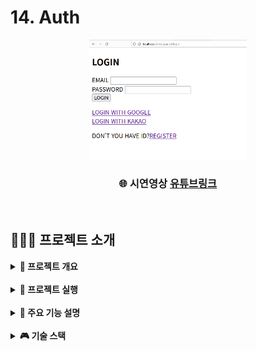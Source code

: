 # 14. Auth
<div align="center">
    <img  style="width: 50%" src="../wiki-images/nodejs/nodejs-auth-1.png">
</div>
<div align=center>
    <h3>
        🌐 시연영상
        <a href="https://www.youtube.com/watch?v=vQkZ0dgmi9I">유튜브링크</a>
    </h3>
</div>

<br>

## 👨🏻‍🏫 프로젝트 소개
<details>
<summary><b> 📌 프로젝트 개요</b></summary>
<br>

- jwt 엑세스토큰, 리프레시토큰 사용 인증 구현
- 쿠키세션 + PassPort(Strategy, Session Serializer, deSerializer)를 사용한 인증 구현
- jwt, passport를 통해 인증받은 사용자 만이 리소스에 접근하게 하는 미들웨어 구현
- Mongoose를 이용해 Oauth ID 및 사용자 정보 모델, P/W 함수(저장 전 해싱, 비교) 정의

</details>

<br>

<details>
<summary><b> 🏃 프로젝트 실행</b></summary>
<br>

```bash
# prerequisites: npm, node, MongoDB Connection URI, Kakao Client ID, Google Oauth Client ID
# execution
git clone https://github.com/MpqM/NodeJS_Auth.git
# Change the .env with yours
npm install
npm start
# test: http://localhost:3000/ppauth/
# 소스코드 주석, Postman 참조
```

</details>

<br>

<details>
<summary><b> 🚀 주요 기능 설명</b></summary>
<br>

- jwt 기반 인증 인가
<p align ="center"><img src="../wiki-images/nodejs/nodejs-auth-2.png"/></p>

- jwt 엑세스, 리프레시 토큰
<p align ="center"><img src="../wiki-images/nodejs/nodejs-auth-3.png"/></p>

- Passport를 이용한 쿠키 세션
<p align ="center"><img src="../wiki-images/nodejs/nodejs-auth-4.png"/></p>

- Oauth 인증 흐름
<p align ="center"><img src="../wiki-images/nodejs/nodejs-auth-5.png"/></p>

</details>

<br>

<details>
<summary><b> 🎮 기술 스택</b></summary>
<br>

| **CATEGORY** | **SKILLS**                                                                                                                                                                                                                                                                                                                             | 
|--------------|----------------------------------------------------------------------------------------------------------------------------------------------------------------------------------------------------------------------------------------------------------------------------------------------------------------------------------------|
| **FRONTEND** | ![Handlebars.js](https://img.shields.io/badge/ejs-B4CA65.svg?&style=for-the-badge&logo=ejs&logoColor=white)                                                                                                                                                                                                                            |
| **BACKEND**  | ![express](https://img.shields.io/badge/express-000000?style=for-the-badge&logo=express&logoColor=white) ![JavaScript](https://img.shields.io/badge/javascript-F7DF1E?style=for-the-badge&logo=javascript&logoColor=white) ![passport](https://img.shields.io/badge/passport-34E27A?style=for-the-badge&logo=passport&logoColor=white) |
| **DATABASE** | ![MariaDB](https://img.shields.io/badge/mongodb-339933.svg?&style=for-the-badge&logo=mongodb&logoColor=white)                                                                                                                                                                                                                          |

</details>

<br>
